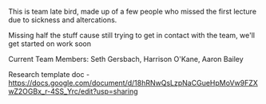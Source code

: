 
This is team late bird, made up of a few people who missed the first lecture due to sickness and altercations.

Missing half the stuff cause still trying to get in contact with the team, we'll get started on work soon 

Current Team Members:
Seth Gersbach,
Harrison O'Kane,
Aaron Bailey 

Research template doc - https://docs.google.com/document/d/18hRNwQsLzpNaCGueHpMoVw9FZXwZ2OGBx_r-4SS_Yrc/edit?usp=sharing

